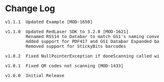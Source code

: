 # Change Log
<pre>
v1.1.1  Updated Example [MOD-1650]
    
v1.1.0  Updated RedLaser SDK to 3.2.0 [MOD-1621]
        Renamed RSS14 to Databar to match GS1's naming convention
        Added support for PDF417 and GS1 Databar Expanded barcodes
        Removed support for StickyBits barcodes

v1.0.2  Fixed NullPointerException if doneScanning called with no scanner active [MOD-1478]

v1.0.1  Fixed QR codes not scanning [MOD-1433]
	
v1.0.0  Initial Release
</pre>

